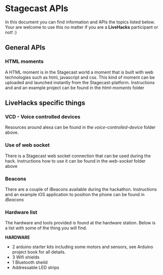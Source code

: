 # Stagecast APIs

In this document you can find information and APIs the topics listed below. Your are welcome to use this no matter if you are a **LiveHacks**
participant or not! :)

## General APIs
### HTML moments

A HTML moment is in the Stagecast world a moment that is built with web technologies such as html, javascript and css. This kind of moment 
can be uploaded and launched instantly from the Stagecast-platform.
Instructions and and an example project can be found in the *html-moments* folder

## LiveHacks specific things
### VCD - Voice controlled devices

Resources around alexa can be found in the *voice-controlled-device* folder above.

### Use of web socket

There is a Stagecast web socket connection that can be used during the hack. Instructions how to use it can be found in the *web-socket* folder above

### Beacons
There are a couple of iBeacons available during the hackathon. Instructions and an example iOS application to position the phone can be found in *iBeacons*


### Hardware list
The hardware and tools provided is found at the hardware station. Below is a list with some of the thing you will find.

**HARDWARE**
- 2 arduino starter kits including some motors and sensors, see Arduino project book for all details.
- 3 Wifi shields
- 1 Bluetooth sheild
- Addressable LED strips
